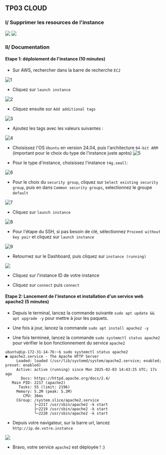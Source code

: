 ## TP03 CLOUD

### I/ Supprimer les resources de l'instance

![](/M2-Cloud-2025/screen/supprimer_1.png)
![](/M2-Cloud-2025/screen/supprimer_3.png)

### II/ Documentation

#### Etape 1: déploiement de l'instance (10 minutes)

- Sur AWS, rechercher dans la barre de recherche `EC2`

![1](./screen/Déploiement_EC2.png)

- Cliquez sur `launch instance`

![2](./screen/Déploiement_EC2_2.png)

- Cliquez ensuite sur `Add additional tags`

![3](./screen/Déploiement_EC2_3.png)

- Ajoutez les tags avec les valeurs suivantes :

![4](./screen/Déploiement_EC2_4.png)

- Choisissez l'OS `Ubuntu` en version 24.04, puis l'architecture `64-bit ARM` (important pour le choix du type de l'instance juste après)
  ![5](./screen/Déploiement_EC2_5.png)

- Pour le type d'instance, choisissez l'instance `t4g.small`:

![6](./screen/Déploiement_EC2_6.png)

- Pour le choix du `security group`, cliquez sur `Select existing security group`, puis en dans `Common security groups`, selectionnez le groupe `default`

![7](./screen/Déploiement_EC2_7.png)

- Cliquez sur `launch instance`

![8](./screen/Déploiement_EC2_8.png)

- Pour l'étape du SSH, si pas besoin de clé, sélectionnez `Proceed without key pair` et cliquez sur `launch instance`

![9](./screen/Déploiement_EC2_9.png)

- Retournez sur le Dashboard, puis cliquez sur `instance (running)`

![](./screen/Déploiement_EC2_10.png)

- Cliquez sur l'instance ID de votre instance

- Cliquez sur `connect` puis `connect`

#### Etape 2: Lancement de l'instance et installation d'un service web apache2 (5 minutes)

- Depuis le terminal, lancez la commande suivante `sudo apt update && apt upgrade -y` pour mettre à jour les paquets.

- Une fois à jour, lancez la commande `sudo apt install apache2 -y`

- Une fois termineé, lancez la commande `sudo systemctl status apache2` pour vérifier le bon fonctionnement du service `apache2`

```
ubuntu@ip-172-31-14-76:~$ sudo systemctl status apache2
● apache2.service - The Apache HTTP Server
     Loaded: loaded (/usr/lib/systemd/system/apache2.service; enabled; preset: enabled)
     Active: active (running) since Mon 2025-02-03 14:43:25 UTC; 17s ago
       Docs: https://httpd.apache.org/docs/2.4/
   Main PID: 2217 (apache2)
      Tasks: 55 (limit: 2196)
     Memory: 5.2M (peak: 5.3M)
        CPU: 36ms
     CGroup: /system.slice/apache2.service
             ├─2217 /usr/sbin/apache2 -k start
             ├─2219 /usr/sbin/apache2 -k start
             └─2220 /usr/sbin/apache2 -k start
```

- Depuis votre navigateur, sur la barre url, lancez `http://ip.de.votre.instance`

![](./screen/Déploiement_EC2_11.png)

- Bravo, votre service `apache2` est déployée ! :)
